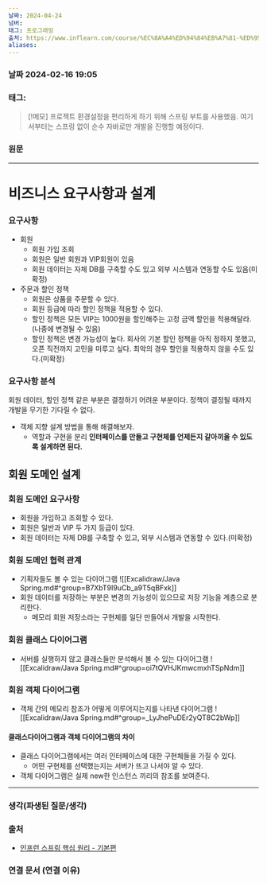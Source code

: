 ```yaml
---
날짜: 2024-04-24
넘버: 
태그: 프로그래밍
출처: https://www.inflearn.com/course/%EC%8A%A4%ED%94%84%EB%A7%81-%ED%95%B5%EC%8B%AC-%EC%9B%90%EB%A6%AC-%EA%B8%B0%EB%B3%B8%ED%8E%B8/dashboard
aliases:
---
```

### 날짜  2024-02-16 19:05

### 태그:

>[!메모]
> 프로젝트 환경설정을 편리하게 하기 위해 스프링 부트를 사용했음.
> 여기서부터는 스프링 없이 순수 자바로만 개발을 진행할 예정이다.

### 원문
---
# 비즈니스 요구사항과 설계
### 요구사항
- 회원
	- 회원 가입 조회
	- 회원은 일반 회원과 VIP회원이 있음
	- 회원 데이터는 자체 DB를 구축할 수도 있고 외부 시스템과 연동할 수도 있음(미확정)
- 주문과 할인 정책
	- 회원은 상품을 주문할 수 있다.
	- 회원 등급에 따라 할인 정책을 적용할 수 있다.
	- 할인 정책은 모든 VIP는 1000원을 할인해주는 고정 금액 할인을 적용해달라.(나중에 변경될 수 있음)
	- 할인 정책은 변경 가능성이 높다. 회사의 기본 할인 정책을 아직 정하지 못했고, 오픈 직전까지 고민을 미루고 싶다. 최악의 경우 할인을 적용하지 않을 수도 있다.(미확정)
### 요구사항 분석
회원 데이터, 할인 정책 같은 부분은 결정하기 어려운 부분이다.
정책이 결정될 때까지 개발을 무기한 기다릴 수 없다.
- 객체 지향 설계 방법을 통해 해결해보자.
	- 역할과 구현을 분리
**인터페이스를 만들고 구현체를 언제든지 갈아끼울 수 있도록 설계하면 된다.**
## 회원 도메인 설계
### 회원 도메인 요구사항
- 회원을 가입하고 조회할 수 있다.
- 회원은 일반과 VIP 두 가지 등급이 있다.
- 회원 데이터는 자체 DB를 구축할 수 있고, 외부 시스템과 연동할 수 있다.(미확정)
### 회원 도메인 협력 관계
- 기획자들도 볼 수 있는 다이어그램
![[Excalidraw/Java Spring.md#^group=B7XbT9I9uCb_a9T5qBFxk]]
- 회원 데이터를 저장하는 부분은 변경의 가능성이 있으므로 저장 기능을 계층으로 분리한다.
	- 메모리 회원 저장소라는 구현체를 일단 만들어서 개발을 시작한다.
### 회원 클래스 다이어그램
- 서버를 실행하지 않고 클래스들만 분석해서 볼 수 있는 다이어그램
![[Excalidraw/Java Spring.md#^group=oi7tQVHJKmwcmxhTSpNdm]]
### 회원 객체 다이어그램
- 객체 간의 메모리 참조가 어떻게 이루어지는지를 나타낸 다이어그램
![[Excalidraw/Java Spring.md#^group=_LyJhePuDEr2yQT8C2bWp]]
#### 클래스다이어그램과 객체 다이어그램의 차이
- 클래스 다이어그램에서는 여러 인터페이스에 대한 구현체들을 가질 수 있다.
	- 어떤 구현체를 선택했는지는 서버가 뜨고 나서야 알 수 있다.
- 객체 다이어그램은 실제 new한 인스턴스 끼리의 참조를 보여준다.

---
### 생각(파생된 질문/생각)

### 출처
- [인프런 스프링 핵심 원리 - 기본편](https://www.inflearn.com/course/%EC%8A%A4%ED%94%84%EB%A7%81-%ED%95%B5%EC%8B%AC-%EC%9B%90%EB%A6%AC-%EA%B8%B0%EB%B3%B8%ED%8E%B8/dashboard)

### 연결 문서 (연결 이유)
